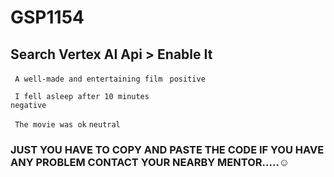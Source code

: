 # GSP1154
## Search Vertex AI Api > Enable It 
``` A well-made and entertaining film```
``` positive```

``` I fell asleep after 10 minutes```	
``` negative ```

``` The movie was ok```	
``` neutral ```
### JUST YOU HAVE TO COPY AND PASTE THE CODE IF YOU HAVE ANY PROBLEM CONTACT YOUR NEARBY MENTOR.....☺
